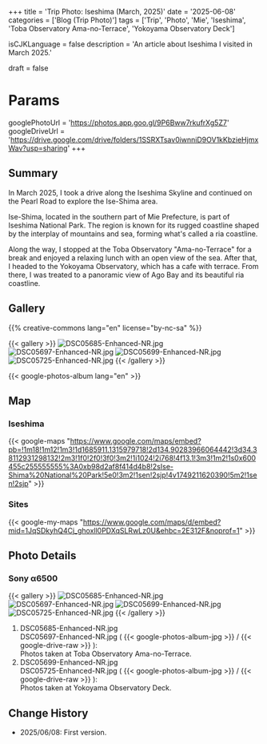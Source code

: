 +++
title = 'Trip Photo: Iseshima (March, 2025)'
date = '2025-06-08'
categories = ['Blog (Trip Photo)']
tags = ['Trip', 'Photo', 'Mie', 'Iseshima', 'Toba Observatory Ama-no-Terrace', 'Yokoyama Observatory Deck']

isCJKLanguage = false
description = 'An article about Iseshima I visited in March 2025.'

draft = false

# Params
googlePhotoUrl = 'https://photos.app.goo.gl/9P6Bww7rkufrXg5Z7'
googleDriveUrl = 'https://drive.google.com/drive/folders/1SSRXTsav0iwnniD9OV1kKbzieHjmxWav?usp=sharing'
+++


## Summary

In March 2025, I took a drive along the Iseshima Skyline and continued on the
Pearl Road to explore the Ise-Shima area.

Ise-Shima, located in the southern part of Mie Prefecture, is part of Iseshima
National Park.
The region is known for its rugged coastline shaped by the interplay of
mountains and sea, forming what's called a ria coastline.

Along the way, I stopped at the Toba Observatory "Ama-no-Terrace" for a break
and enjoyed a relaxing lunch with an open view of the sea.
After that, I headed to the Yokoyama Observatory, which has a cafe with
terrace.
From there, I was treated to a panoramic view of Ago Bay and its beautiful ria
coastline.


## Gallery

{{% creative-commons lang="en" license="by-nc-sa" %}}

{{< gallery >}}
  <img src="DSC05685-Enhanced-NR.jpg" alt="DSC05685-Enhanced-NR.jpg" class="grid-w50" />
  <img src="DSC05697-Enhanced-NR.jpg" alt="DSC05697-Enhanced-NR.jpg" class="grid-w50" />
  <img src="DSC05699-Enhanced-NR.jpg" alt="DSC05699-Enhanced-NR.jpg" class="grid-w50" />
  <img src="DSC05725-Enhanced-NR.jpg" alt="DSC05725-Enhanced-NR.jpg" class="grid-w50" />
{{< /gallery >}}

{{< google-photos-album lang="en" >}}


## Map

### Iseshima

{{< google-maps "https://www.google.com/maps/embed?pb=!1m18!1m12!1m3!1d1685911.1315979718!2d134.90283966064442!3d34.38112931298132!2m3!1f0!2f0!3f0!3m2!1i1024!2i768!4f13.1!3m3!1m2!1s0x600455c255555555%3A0xb98d2af8f414d4b8!2sIse-Shima%20National%20Park!5e0!3m2!1sen!2sjp!4v1749211620390!5m2!1sen!2sjp" >}}


### Sites

{{< google-my-maps "https://www.google.com/maps/d/embed?mid=1JqSDkyhQ4Cj_ghoxll0PDXqSLRwLz0U&ehbc=2E312F&noprof=1" >}}


## Photo Details

### Sony α6500

{{< gallery >}}
  <img src="DSC05685-Enhanced-NR.jpg" alt="DSC05685-Enhanced-NR.jpg" class="grid-w50" />
  <img src="DSC05697-Enhanced-NR.jpg" alt="DSC05697-Enhanced-NR.jpg" class="grid-w50" />
  <img src="DSC05699-Enhanced-NR.jpg" alt="DSC05699-Enhanced-NR.jpg" class="grid-w50" />
  <img src="DSC05725-Enhanced-NR.jpg" alt="DSC05725-Enhanced-NR.jpg" class="grid-w50" />
{{< /gallery >}}

1. DSC05685-Enhanced-NR.jpg  
   DSC05697-Enhanced-NR.jpg ( {{< google-photos-album-jpg >}} / {{< google-drive-raw >}} ):  
    Photos taken at Toba Observatory Ama-no-Terrace.
1. DSC05699-Enhanced-NR.jpg  
   DSC05725-Enhanced-NR.jpg ( {{< google-photos-album-jpg >}} / {{< google-drive-raw >}} ):  
    Photos taken at Yokoyama Observatory Deck.


## Change History

- 2025/06/08: First version.



